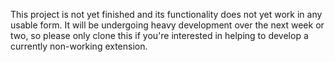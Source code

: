 This project is not yet finished and its functionality does not yet work
in any usable form. It will be undergoing heavy development over the
next week or two, so please only clone this if you're interested in
helping to develop a currently non-working extension.
